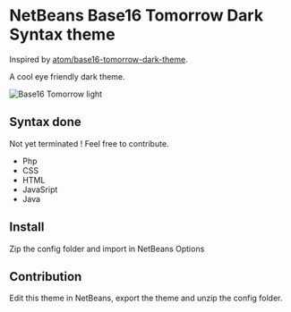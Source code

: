 # NetBeans Base16 Tomorrow Dark Syntax theme

Inspired by [atom/base16-tomorrow-dark-theme](https://github.com/atom/base16-tomorrow-dark-theme).

A cool eye friendly dark theme.

![Base16 Tomorrow light](https://cloud.githubusercontent.com/assets/378023/10118589/f108a568-64b6-11e5-8438-eb34dc9b40a1.png)



## Syntax done
Not yet terminated ! Feel free to contribute.

- Php
- CSS
- HTML
- JavaSript
- Java

## Install

Zip the config folder and import in NetBeans Options

## Contribution

Edit this theme in NetBeans, export the theme and unzip the config folder. 
